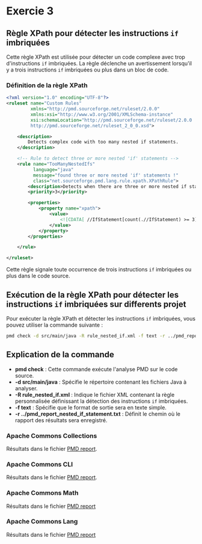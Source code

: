 # Exercie 3

## Règle XPath pour détecter les instructions `if` imbriquées

Cette règle XPath est utilisée pour détecter un code complexe avec trop d'instructions `if` imbriquées. La règle déclenche un avertissement lorsqu'il y a trois instructions `if` imbriquées ou plus dans un bloc de code.

### Définition de la règle XPath

```xml
<?xml version="1.0" encoding="UTF-8"?>
<ruleset name="Custom Rules"
         xmlns="http://pmd.sourceforge.net/ruleset/2.0.0"
         xmlns:xsi="http://www.w3.org/2001/XMLSchema-instance"
         xsi:schemaLocation="http://pmd.sourceforge.net/ruleset/2.0.0
         http://pmd.sourceforge.net/ruleset_2_0_0.xsd">

    <description>
        Detects complex code with too many nested if statements.
    </description>

    <!-- Rule to detect three or more nested 'if' statements -->
    <rule name="TooManyNestedIfs"
          language="java"
          message="found three or more nested 'if' statements !"
          class="net.sourceforge.pmd.lang.rule.xpath.XPathRule">
        <description>Detects when there are three or more nested if statements.</description>
        <priority>3</priority>

        <properties>
            <property name="xpath">
                <value>
                    <![CDATA[ //IfStatement[count(.//IfStatement) >= 3] ]]>
                </value>
            </property>
        </properties>

    </rule>

</ruleset>
```

 Cette règle signale toute occurrence de trois instructions `if` imbriquées ou plus dans le code source.

## Exécution de la règle XPath pour détecter les instructions `if` imbriquées sur differents projet 

Pour exécuter la règle XPath et détecter les instructions `if` imbriquées, vous pouvez utiliser la commande suivante :

```bash
pmd check -d src/main/java -R rule_nested_if.xml -f text -r ../pmd_report_nested_if_statement.txt
```
## Explication de la commande

- **pmd check** : Cette commande exécute l'analyse PMD sur le code source.
- **-d src/main/java** : Spécifie le répertoire contenant les fichiers Java à analyser.
- **-R rule_nested_if.xml** : Indique le fichier XML contenant la règle personnalisée définissant la détection des instructions `if` imbriquées.
- **-f text** : Spécifie que le format de sortie sera en texte simple.
- **-r ../pmd_report_nested_if_statement.txt** : Définit le chemin où le rapport des résultats sera enregistré.

### Apache Commons Collections
Résultats dans le fichier [PMD report](code/Exercice3/pmd_report_nested_if_statement_projet1.txt).

### Apache Commons CLI
Résultats dans le fichier [PMD report](code/Exercice3/pmd_report_nested_if_statement_projet1.txt).

### Apache Commons Math
Résultats dans le fichier [PMD report](code/Exercice3/pmd_report_nested_if_statement_projet3.txt)

### Apache Commons Lang
Résultats dans le fichier [PMD report](code/Exercice3/pmd_report_nested_if_statement_projet4.txt)
